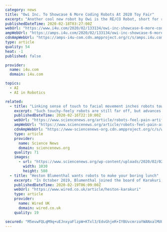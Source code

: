 ```yaml
---
category: news
title: "Owi Inc. To Showcase 6 More Coding Robots At 2020 Toy Fair"
excerpt: "Another cool new robot by Owi is the RE/CO Robot, short for remote control, which will retail at $35.95. The RE/CO Robot is KikoRobot.962’s off-roading sibling that boasts an infrared sensor and artificial intelligence. It is capable of different play modes like storytelling, singing, dancing, and even programming, making it the perfect ..."
publishedDateTime: 2020-02-18T03:27:00Z
webUrl: "https://www.i4u.com/2020/02/133134/owi-inc-showcase-6-more-coding-robots-2020-toy-fair"
ampWebUrl: "https://amps.i4u.com/2020/02/133134/owi-inc-showcase-6-more-coding-robots-2020-toy-fair"
cdnAmpWebUrl: "https://amps-i4u-com.cdn.ampproject.org/c/s/amps.i4u.com/2020/02/133134/owi-inc-showcase-6-more-coding-robots-2020-toy-fair"
type: article
quality: 54
heat: -1
published: false

provider:
  name: i4u.com
  domain: i4u.com

topics:
  - AI
  - AI in Robotics

related:
  - title: "Linking sense of touch to facial movement inches robots toward ‘feeling’ pain"
    excerpt: "Such touchy-feely robots are still far off, but advances in robotic touch-sensing are bringing that possibility closer to reality. Sensors embedded in soft, artificial skin that can detect both a gentle touch and a painful thump have been hooked up to a robot that can then signal emotions, Minoru Asada reported February 15 at the annual meeting ..."
    publishedDateTime: 2020-02-16T22:10:00Z
    webUrl: "https://www.sciencenews.org/article/robots-feel-pain-artificial-intelligence"
    ampWebUrl: "https://www.sciencenews.org/article/robots-feel-pain-artificial-intelligence/amp"
    cdnAmpWebUrl: "https://www-sciencenews-org.cdn.ampproject.org/c/s/www.sciencenews.org/article/robots-feel-pain-artificial-intelligence/amp"
    type: article
    provider:
      name: Science News
      domain: sciencenews.org
    quality: 71
    images:
      - url: "https://www.sciencenews.org/wp-content/uploads/2020/02/021420_ls_robot_feat.jpg"
        width: 1030
        height: 580
  - title: "Heston Blumenthal wants robots to make your boring lunch"
    excerpt: "In October 2019, Blumenthal joined the board of Karakuri, a London-based startup that wants to bring robot arms to restaurant kitchens ... Eventually, Blumenthal hopes that robotics and artificial intelligence could have a wider impact. “We eat too much,” he says. “We do not appreciate food, and we throw food away. We need to change ..."
    publishedDateTime: 2020-02-19T06:09:00Z
    webUrl: "https://www.wired.co.uk/article/heston-karakuri"
    type: article
    provider:
      name: Wired UK
      domain: wired.co.uk
    quality: 19

secured: "M5evwFQLqM9q+uEJnxyaFlzpW+KTxl3/EdvGhjeR+IYBUvcmrzaYWANxalMUUs2K7M1a+s0BtJlUhwRdYiZ15UzoYm+MoKP2/eb6Taxkyp8tKlbRJ5YC9JN9ESoh486rY6Z13EB56nzdcJHEsKCiJGUJ/hR+nfEMe3FrF1Q5EBiYHiGQDXadjkTo/0WwN31vr4ffl+iZP2ELqMSbhNHwSUsUWu5IHEXKg7roXziDA0ghIEjYvEJLFZgH4t1ncQvSsfBJTOOmX8Uf0FGLvOBYD505mNtTC12H1auSgW6vaY6VRXIjc1mUdiL+P85l/K8WnrnLNmmeplBh4jX+AShbH6zhHx22sMuFBpBkfKnC5So5l9xQg56egsguyqSG5Doj20vTPKbQ8T5fmavk+oEFUKoR8nThm9Yvm4DU4BjpzIccZK1UjL+L9ocBguwZ/OOeTByEBp4JgZJ6DkRCkGIEu0DJqMdF4JzfIjE5X9pAWC8=;Gdl3P2u/HbHnGjc0loj7MA=="
---
```


